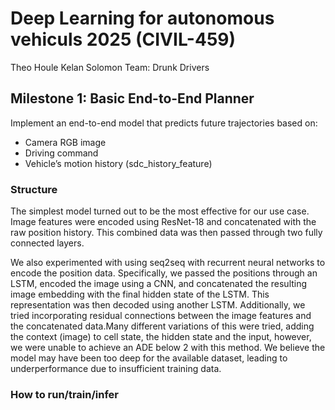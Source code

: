 # Deep Learning for autonomous vehiculs 2025 (CIVIL-459)
Theo Houle
Kelan Solomon
Team: Drunk Drivers
## Milestone 1: Basic End-to-End Planner
Implement an end-to-end model that predicts future trajectories based on:
- Camera RGB image
- Driving command
- Vehicle’s motion history (sdc_history_feature)
### Structure
The simplest model turned out to be the most effective for our use case. Image features were encoded using ResNet-18 and concatenated with the raw position history. This combined data was then passed through two fully connected layers.

We also experimented with using seq2seq with recurrent neural networks to encode the position data. Specifically, we passed the positions through an LSTM, encoded the image using a CNN, and concatenated the resulting image embedding with the final hidden state of the LSTM. This representation was then decoded using another LSTM. Additionally, we tried incorporating residual connections between the image features and the concatenated data.Many different variations of this were tried, adding the context (image) to cell state, the hidden state and the input, however, we were unable to achieve an ADE below 2 with this method. We believe the model may have been too deep for the available dataset, leading to underperformance due to insufficient training data. 

### How to run/train/infer
